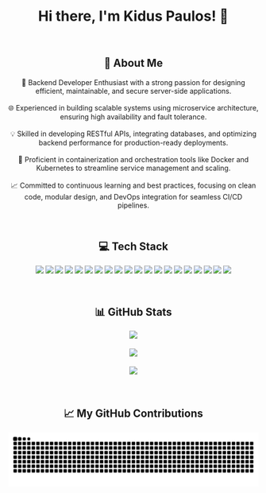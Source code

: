 <!--
<div align="center">
-->

<h1 align="center">Hi there, I'm Kidus Paulos! 👋</h1>



<br/>

<h2 align="center">💫 About Me</h2>

<p align="center">
🔧 Backend Developer Enthusiast with a strong passion for designing efficient, maintainable, and secure server-side applications.<br/><br/>
🌐 Experienced in building scalable systems using microservice architecture, ensuring high availability and fault tolerance.<br/><br/>
💡 Skilled in developing RESTful APIs, integrating databases, and optimizing backend performance for production-ready deployments.<br/><br/>
🚀 Proficient in containerization and orchestration tools like Docker and Kubernetes to streamline service management and scaling.<br/><br/>
📈 Committed to continuous learning and best practices, focusing on clean code, modular design, and DevOps integration for seamless CI/CD pipelines.
</p>

<br/>

<h2 align="center">💻 Tech Stack</h2>

<p align="center">
<img src="https://img.shields.io/badge/go-%2300ADD8.svg?style=for-the-badge&logo=go&logoColor=white" />
<img src="https://img.shields.io/badge/c%23-%23239120.svg?style=for-the-badge&logo=csharp&logoColor=white" />
<img src="https://img.shields.io/badge/.NET-5C2D91?style=for-the-badge&logo=.net&logoColor=white" />
<img src="https://img.shields.io/badge/git-%23F05033.svg?style=for-the-badge&logo=git&logoColor=white" />
<img src="https://img.shields.io/badge/docker-%230db7ed.svg?style=for-the-badge&logo=docker&logoColor=white" />
<img src="https://img.shields.io/badge/kubernetes-%23326ce5.svg?style=for-the-badge&logo=kubernetes&logoColor=white" />
<img src="https://img.shields.io/badge/Postman-FF6C37?style=for-the-badge&logo=postman&logoColor=white" />
<img src="https://img.shields.io/badge/Prometheus-E6522C?style=for-the-badge&logo=Prometheus&logoColor=white" />
<img src="https://img.shields.io/badge/c++-%2300599C.svg?style=for-the-badge&logo=c%2B%2B&logoColor=white" />
<img src="https://img.shields.io/badge/css3-%231572B6.svg?style=for-the-badge&logo=css3&logoColor=white" />
<img src="https://img.shields.io/badge/dart-%230175C2.svg?style=for-the-badge&logo=dart&logoColor=white" />
<img src="https://img.shields.io/badge/html5-%23E34F26.svg?style=for-the-badge&logo=html5&logoColor=white" />
<img src="https://img.shields.io/badge/typescript-%23007ACC.svg?style=for-the-badge&logo=typescript&logoColor=white" />
<img src="https://img.shields.io/badge/javascript-%23323330.svg?style=for-the-badge&logo=javascript&logoColor=%23F7DF1E" />
<img src="https://img.shields.io/badge/netlify-%23000000.svg?style=for-the-badge&logo=netlify&logoColor=#00C7B7" />
<img src="https://img.shields.io/badge/postgres-%23316192.svg?style=for-the-badge&logo=postgresql&logoColor=white" />
<img src="https://img.shields.io/badge/redis-%23DD0031.svg?style=for-the-badge&logo=redis&logoColor=white" />
<img src="https://img.shields.io/badge/react-%2320232a.svg?style=for-the-badge&logo=react&logoColor=%2361DAFB" />
<img src="https://img.shields.io/badge/tailwindcss-%2338B2AC.svg?style=for-the-badge&logo=tailwind-css&logoColor=white" />
<img src="https://img.shields.io/badge/vue.js-%2335495e.svg?style=for-the-badge&logo=vuedotjs&logoColor=%234FC08D" />
</p>

<br/>

<h2 align="center">📊 GitHub Stats</h2>

<p align="center">
<img src="https://github-readme-stats.vercel.app/api?username=kida21&theme=dark&hide_border=false&include_all_commits=true&count_private=true" /><br/><br/>
<img src="https://nirzak-streak-stats.vercel.app/?user=kida21&theme=dark&hide_border=false" /><br/><br/>
<img src="https://github-readme-stats.vercel.app/api/top-langs/?username=kida21&theme=dark&hide_border=false&include_all_commits=true&count_private=true&layout=compact" />
</p>

<br/>

<h2 align="center">📈 My GitHub Contributions</h2>

<p align="center">
<picture>
  <source media="(prefers-color-scheme: dark)" srcset="https://raw.githubusercontent.com/D3vil0p3r/D3vil0p3r/output/github-contribution-grid-snake-dark.svg" />
  <source media="(prefers-color-scheme: light)" srcset="https://raw.githubusercontent.com/D3vil0p3r/D3vil0p3r/output/github-contribution-grid-snake.svg" />
  <img alt="github-snake" src="https://raw.githubusercontent.com/D3vil0p3r/D3vil0p3r/output/github-contribution-grid-snake.svg" />
</picture>
</p>

<!-- Proudly created with GPRM ( https://gprm.itsvg.in ) -->
